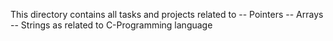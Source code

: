 This directory contains all tasks and projects related to
    -- Pointers
    -- Arrays
    -- Strings
as related to C-Programming language
